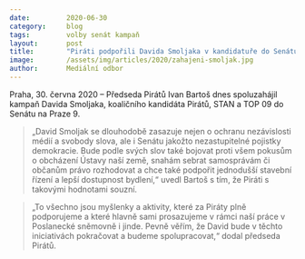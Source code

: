 ```yaml
---
date:         2020-06-30
category:     blog
tags:         volby senát kampaň
layout:       post
title:        "Piráti podpořili Davida Smoljaka v kandidatuře do Senátu. Koaliční kandidát Pirátů, STAN a TOP 09 chce nadále chránit nezávislá média v zemi"
image:        /assets/img/articles/2020/zahajeni-smoljak.jpg
author:       Mediální odbor
---  
```





Praha, 30. června 2020 – Předseda Pirátů Ivan Bartoš dnes spoluzahájil kampaň Davida Smoljaka, koaličního kandidáta Pirátů, STAN a TOP 09 do Senátu na Praze 9. 

> „David Smoljak se dlouhodobě zasazuje nejen o ochranu nezávislosti médií a svobody slova, ale i Senátu jakožto nezastupitelné pojistky demokracie. Bude podle svých slov také bojovat proti všem pokusům o obcházení Ústavy naší země, snahám sebrat samosprávám či občanům právo rozhodovat a chce také podpořit jednodušší stavební řízení a lepší dostupnost bydlení,“ uvedl Bartoš s tím, že Piráti s takovými hodnotami souzní. 

> „To všechno jsou myšlenky a aktivity, které za Piráty plně podporujeme a které hlavně sami prosazujeme v rámci naší práce v Poslanecké sněmovně i jinde. Pevně věřím, že David bude v těchto iniciativách pokračovat a budeme spolupracovat,“ dodal předseda Pirátů.


